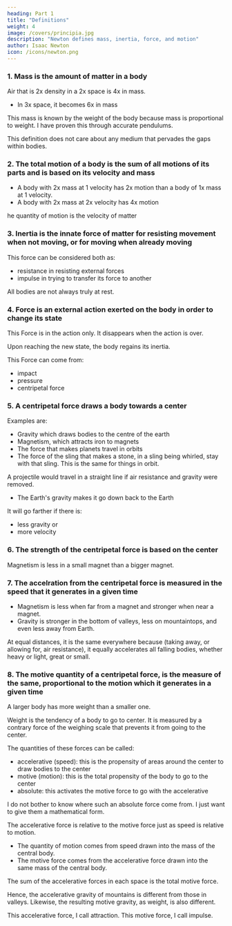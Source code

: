 ```yaml
---
heading: Part 1
title: "Definitions"
weight: 4
image: /covers/principia.jpg
description: "Newton defines mass, inertia, force, and motion"
author: Isaac Newton
icon: /icons/newton.png
---
```




### 1. Mass is the amount of matter in a body

<!-- The quantity of matter is the density and size of matter -->

Air that is 2x density in a 2x space is 4x in mass.
- In 3x space, it becomes 6x in mass

This mass is known by the weight of the body because mass is proportional to weight. I have proven this through accurate pendulums. 

This definition does not care about any medium that pervades the gaps within bodies.  


### 2. The total motion of a body is the sum of all motions of its parts and is based on its velocity and mass

- A body with 2x mass at 1 velocity has 2x motion than a body of 1x mass at 1 velocity. 
- A body with 2x mass at 2x velocity has 4x motion

he quantity of motion is the velocity of matter



### 3. Inertia is the innate force of matter for resisting movement when not moving, or for moving when already moving

This force can be considered both as:
- resistance in resisting external forces
- impulse in trying to transfer its force to another 

All bodies are not always truly at rest. 



### 4. Force is an external action exerted on the body in order to change its state

This Force is in the action only. It disappears when the action is over. 

Upon reaching the new state, the body regains its inertia.

This Force can come from:
- impact
- pressure
- centripetal force 


### 5. A centripetal force draws a body towards a center

Examples are:
- Gravity which draws bodies to the centre of the earth
- Magnetism, which attracts iron to magnets
- The force that makes planets travel in orbits
- The force of the sling that makes a stone, in a sling being whirled, stay with that sling. This is the same for things in orbit.

A projectile would travel in a straight line if air resistance and gravity were removed. 
- The Earth's gravity makes it go down back to the Earth

It will go farther if there is:
- less gravity or
- more velocity


### 6. The strength of the centripetal force is based on the center

<!-- The absolute quantity of a centripetal force is the measure of the same proportional to the efficacy of the cause that propagates it from the centre, through the spaces round about.

Thus the magnetic force is greater in one load-stone and less in another according to their sizes and strength of intensity. -->

Magnetism is less in a small magnet than a bigger magnet.


### 7. The accelration from the centripetal force is measured in the speed that it generates in a given time

- Magnetism is less when far from a magnet and stronger when near a magnet. 
- Gravity is stronger in the bottom of valleys, less on mountaintops, and even less away from Earth.

At equal distances, it is the same everywhere because (taking away, or allowing for, air resistance), it equally accelerates all falling bodies, whether heavy or light, great or small.


### 8. The motive quantity of a centripetal force, is the measure of the same, proportional to the motion which it generates in a given time

<!-- The motive quantity of a centripetal force, is the measure of the samt\
proportional to the motion which it generates in a given twip. -->

A larger body has more weight than a smaller one. 

Weight is the tendency of a body to go to center. It is measured by a contrary force of the weighing scale that prevents it from going to the center.

The quantities of these forces can be called:
- accelerative (speed): this is the propensity of areas around the center to draw bodies to the center
- motive (motion): this is the total propensity of the body to go to the center
- absolute: this activates the motive force to go with the accelerative

I do not bother to know where such an absolute force come from. I just want to give them a mathematical form. 

The accelerative force is relative to the motive force just as speed is relative to motion. 
- The quantity of motion comes from speed drawn into the mass of the central body. 
- The motive force comes from the accelerative force drawn into the same mass of the central body.

The sum of the accelerative forces in each space is the total motive force. 

Hence, the accelerative gravity of mountains is different from those in valleys. Likewise, the resulting motive gravity, as weight, is also different. 

This accelerative force, I call attraction. This motive force, I call impulse. 

